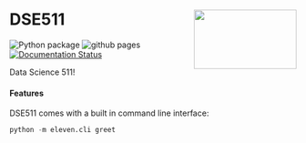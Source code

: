 <h1>DSE511<img src='https://github.com/yngtodd/eleven/blob/main/img/snek.png' align='right' width='180' height='104'></h1>




![Python package](https://github.com/yngtodd/eleven/workflows/Python%20package/badge.svg?branch=main)
![github pages](https://github.com/yngtodd/eleven/workflows/github%20pages/badge.svg)
[![Documentation Status](https://readthedocs.org/projects/five-eleven/badge/?version=latest)](https://five-eleven.readthedocs.io/en/latest/?badge=latest)

Data Science 511!


#### Features

DSE511 comes with a built in command line interface:

```python
python -m eleven.cli greet
```
